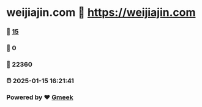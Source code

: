 # weijiajin.com :link: https://weijiajin.com 
### :page_facing_up: [15](https://weijiajin.com/tag.html) 
### :speech_balloon: 0 
### :hibiscus: 22360 
### :alarm_clock: 2025-01-15 16:21:41 
### Powered by :heart: [Gmeek](https://github.com/Meekdai/Gmeek)
